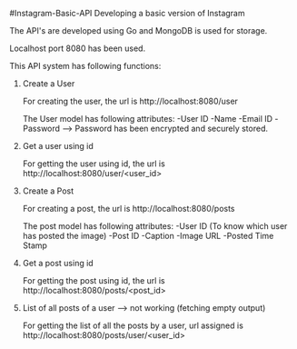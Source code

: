 #Instagram-Basic-API
Developing a basic version of Instagram

The API's are developed using Go and MongoDB is used for storage.

Localhost port 8080 has been used.

This API system has following functions:

1) Create a User

    For creating the user, the url is http://localhost:8080/user

    The User model has following attributes:
          -User ID
          -Name
          -Email ID
          -Password --> Password has been encrypted and securely stored.
          
2) Get a user using id

    For getting the user using id, the url is http://localhost:8080/user/<user_id>   

3) Create a Post

    For creating a post, the url is http://localhost:8080/posts
    
    The post model has following attributes:
        -User ID (To know which user has posted the image)
        -Post ID
        -Caption
        -Image URL
        -Posted Time Stamp

4) Get a post using id

     For getting the post using id, the url is http://localhost:8080/posts/<post_id>

5) List of all posts of a user --> not working (fetching empty output)

      For getting the list of all the posts by a user, url assigned is http://localhost:8080/posts/user/<user_id>
